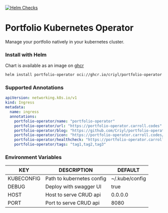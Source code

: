 [![Helm Checks](https://github.com/Criyl/portfolio-operator/actions/workflows/ci.yaml/badge.svg)](https://github.com/Criyl/portfolio-operator/actions/workflows/ci.yaml)
# Portfolio Kubernetes Operator
Manage your portfolio natively in your kubernetes cluster.

### Install with Helm
Chart is available as an image on [ghcr](https://github.com/Criyl/portfolio-operator/pkgs/container/portfolio-operator)
```bash
helm install portfolio-operator oci://ghcr.io/criyl/portfolio-operator
```

### Supported Annotations
```yaml
apiVersion: networking.k8s.io/v1
kind: Ingress
metadata:
  name: ingress
  annotations:
    portfolio-operator/name: "portfolio-operator"
    portfolio-operator/url: "https://portfolio-operator.carroll.codes"
    portfolio-operator/blog: "https://github.com/Criyl/portfolio-operator"
    portfolio-operator/icon: "https://portfolio-operator.carroll.codes/swagger/favicon-16x16.png"
    portfolio-operator/healthcheck: "https://portfolio-operator.carroll.codes/health"
    portfolio-operator/tags: "tag1,tag2,tag3"
```

### Environment Variables
| KEY        | DESCRIPTION               | DEFAULT        |
| ---------- | ------------------------- | -------------- |
| KUBECONFIG | Path to kubernetes config | ~/.kube/config |
| DEBUG      | Deploy with swagger UI    | true           |
| HOST       | Host to serve CRUD api    | 0.0.0.0        |
| PORT       | Port to serve CRUD api    | 8080           |